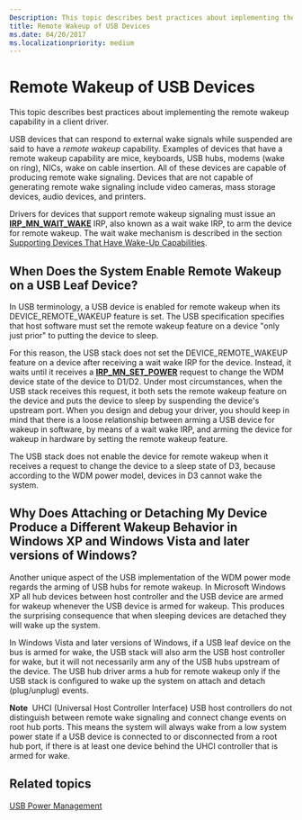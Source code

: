 ```yaml
---
Description: This topic describes best practices about implementing the remote wakeup capability in a client driver.
title: Remote Wakeup of USB Devices
ms.date: 04/20/2017
ms.localizationpriority: medium
---
```


# Remote Wakeup of USB Devices


This topic describes best practices about implementing the remote wakeup capability in a client driver.

USB devices that can respond to external wake signals while suspended are said to have a *remote wakeup* capability. Examples of devices that have a remote wakeup capability are mice, keyboards, USB hubs, modems (wake on ring), NICs, wake on cable insertion. All of these devices are capable of producing remote wake signaling. Devices that are not capable of generating remote wake signaling include video cameras, mass storage devices, audio devices, and printers.

Drivers for devices that support remote wakeup signaling must issue an [**IRP\_MN\_WAIT\_WAKE**](https://msdn.microsoft.com/library/windows/hardware/ff551766) IRP, also known as a wait wake IRP, to arm the device for remote wakeup. The wait wake mechanism is described in the section [Supporting Devices That Have Wake-Up Capabilities](https://msdn.microsoft.com/library/windows/hardware/ff563907).

## When Does the System Enable Remote Wakeup on a USB Leaf Device?


In USB terminology, a USB device is enabled for remote wakeup when its DEVICE\_REMOTE\_WAKEUP feature is set. The USB specification specifies that host software must set the remote wakeup feature on a device "only just prior" to putting the device to sleep.

For this reason, the USB stack does not set the DEVICE\_REMOTE\_WAKEUP feature on a device after receiving a wait wake IRP for the device. Instead, it waits until it receives a [**IRP\_MN\_SET\_POWER**](https://msdn.microsoft.com/library/windows/hardware/ff551744) request to change the WDM device state of the device to D1/D2. Under most circumstances, when the USB stack receives this request, it both sets the remote wakeup feature on the device and puts the device to sleep by suspending the device's upstream port. When you design and debug your driver, you should keep in mind that there is a loose relationship between arming a USB device for wakeup in software, by means of a wait wake IRP, and arming the device for wakeup in hardware by setting the remote wakeup feature.

The USB stack does not enable the device for remote wakeup when it receives a request to change the device to a sleep state of D3, because according to the WDM power model, devices in D3 cannot wake the system.

## Why Does Attaching or Detaching My Device Produce a Different Wakeup Behavior in Windows XP and Windows Vista and later versions of Windows?


Another unique aspect of the USB implementation of the WDM power mode regards the arming of USB hubs for remote wakeup. In Microsoft Windows XP all hub devices between host controller and the USB device are armed for wakeup whenever the USB device is armed for wakeup. This produces the surprising consequence that when sleeping devices are detached they will wake up the system.

In Windows Vista and later versions of Windows, if a USB leaf device on the bus is armed for wake, the USB stack will also arm the USB host controller for wake, but it will not necessarily arm any of the USB hubs upstream of the device. The USB hub driver arms a hub for remote wakeup only if the USB stack is configured to wake up the system on attach and detach (plug/unplug) events.

**Note**  UHCI (Universal Host Controller Interface) USB host controllers do not distinguish between remote wake signaling and connect change events on root hub ports. This means the system will always wake from a low system power state if a USB device is connected to or disconnected from a root hub port, if there is at least one device behind the UHCI controller that is armed for wake.

 

## Related topics
[USB Power Management](usb-power-management.md)  




